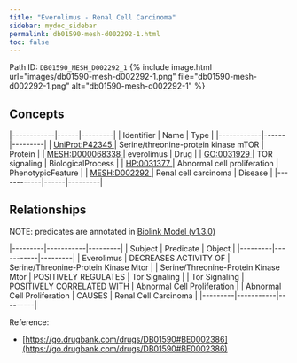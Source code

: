 ```yaml
---
title: "Everolimus - Renal Cell Carcinoma"
sidebar: mydoc_sidebar
permalink: db01590-mesh-d002292-1.html
toc: false 
---
```



Path ID: `DB01590_MESH_D002292_1`
{% include image.html url="images/db01590-mesh-d002292-1.png" file="db01590-mesh-d002292-1.png" alt="db01590-mesh-d002292-1" %}

## Concepts

|------------|------|---------|
| Identifier | Name | Type    |
|------------|------|---------|
| <a href="https://identifiers.org/UniProt:P42345">UniProt:P42345 </a> | Serine/threonine-protein kinase mTOR | Protein |
| <a href="https://identifiers.org/MESH:D000068338">MESH:D000068338 </a> | everolimus | Drug |
| <a href="https://identifiers.org/GO:0031929">GO:0031929 </a> | TOR signaling | BiologicalProcess |
| <a href="https://identifiers.org/HP:0031377">HP:0031377 </a> | Abnormal cell proliferation | PhenotypicFeature |
| <a href="https://identifiers.org/MESH:D002292">MESH:D002292 </a> | Renal cell carcinoma | Disease |
|------------|------|---------|

## Relationships


NOTE: predicates are annotated in <a href="https://github.com/biolink/biolink-model/releases/tag/v1.3.0">Biolink Model (v1.3.0)</a>

|---------|-----------|---------|
| Subject | Predicate | Object  |
|---------|-----------|---------|
| Everolimus | DECREASES ACTIVITY OF | Serine/Threonine-Protein Kinase Mtor |
| Serine/Threonine-Protein Kinase Mtor | POSITIVELY REGULATES | Tor Signaling |
| Tor Signaling | POSITIVELY CORRELATED WITH | Abnormal Cell Proliferation |
| Abnormal Cell Proliferation | CAUSES | Renal Cell Carcinoma |
|---------|-----------|---------|

Reference: 
  - [https://go.drugbank.com/drugs/DB01590#BE0002386](https://go.drugbank.com/drugs/DB01590#BE0002386)
